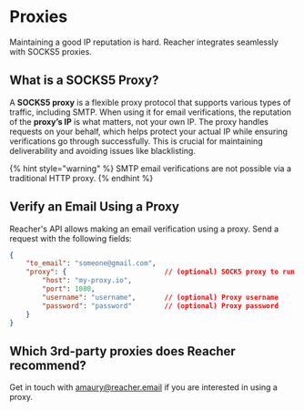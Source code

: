 # Proxies

Maintaining a good IP reputation is hard. Reacher integrates seamlessly with SOCKS5 proxies.

## What is a SOCKS5 Proxy?

A **SOCKS5 proxy** is a flexible proxy protocol that supports various types of traffic, including SMTP. When using it for email verifications, the reputation of the **proxy’s IP** is what matters, not your own IP. The proxy handles requests on your behalf, which helps protect your actual IP while ensuring verifications go through successfully. This is crucial for maintaining deliverability and avoiding issues like blacklisting.

{% hint style="warning" %}
SMTP email verifications are not possible via a traditional HTTP proxy.
{% endhint %}

## Verify an Email Using a Proxy

Reacher's API allows making an email verification using a proxy. Send a request with the following fields:

```json
{
    "to_email": "someone@gmail.com",
    "proxy": {                        // (optional) SOCK5 proxy to run the verification through, default is empty
        "host": "my-proxy.io",
        "port": 1080,
        "username": "username",       // (optional) Proxy username
        "password": "password"        // (optional) Proxy password
    }
}
```

## Which 3rd-party proxies does Reacher recommend?

Get in touch with [amaury@reacher.email](https://app.gitbook.com/u/F1LnsqPFtfUEGlcILLswbbp5cgk2 "mention") if you are interested in using a proxy.
